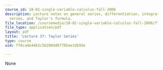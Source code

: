 ```yaml
---
course_id: 18-01-single-variable-calculus-fall-2006
description: Lecture notes on general series, differentiation, integration, Taylor
  series, and Taylor's formula.
file_location: /coursemedia/18-01-single-variable-calculus-fall-2006/f76ca4e44b2c5b208dd6f785ee1db93e_lec37.pdf
file_type: application/pdf
layout: pdf
title: 'Lecture 37: Taylor Series'
type: course
uid: f76ca4e44b2c5b208dd6f785ee1db93e

---
```

None